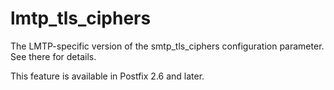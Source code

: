 # lmtp_tls_ciphers 

 The LMTP-specific version of the smtp_tls_ciphers configuration
parameter. See there for details. 

 This feature is available in Postfix 2.6 and later. 


